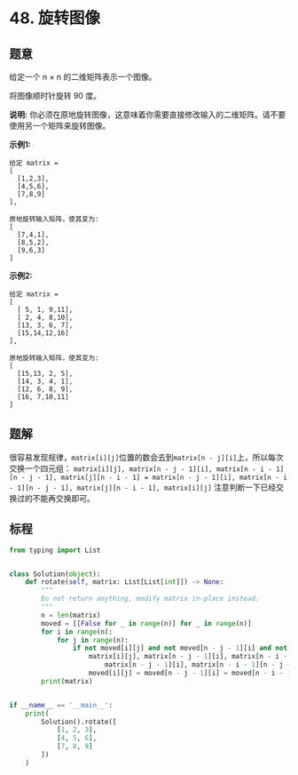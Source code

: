 # 48. 旋转图像

## 题意

给定一个 n × n 的二维矩阵表示一个图像。

将图像顺时针旋转 90 度。

**说明:**
你必须在原地旋转图像，这意味着你需要直接修改输入的二维矩阵。请不要使用另一个矩阵来旋转图像。

**示例1:**

```
给定 matrix = 
[
  [1,2,3],
  [4,5,6],
  [7,8,9]
],

原地旋转输入矩阵，使其变为:
[
  [7,4,1],
  [8,5,2],
  [9,6,3]
]
```

**示例2:**

```
给定 matrix =
[
  [ 5, 1, 9,11],
  [ 2, 4, 8,10],
  [13, 3, 6, 7],
  [15,14,12,16]
], 

原地旋转输入矩阵，使其变为:
[
  [15,13, 2, 5],
  [14, 3, 4, 1],
  [12, 6, 8, 9],
  [16, 7,10,11]
]
```

## 题解

很容易发现规律，`matrix[i][j]`位置的数会去到`matrix[n - j][i]`上，所以每次交换一个四元组：
`matrix[i][j], matrix[n - j - 1][i], matrix[n - i - 1][n - j - 1], matrix[j][n - i - 1] = matrix[n - j - 1][i], matrix[n - i - 1][n - j - 1], matrix[j][n - i - 1], matrix[i][j]`
注意判断一下已经交换过的不能再交换即可。

## 标程

```python
from typing import List


class Solution(object):
    def rotate(self, matrix: List[List[int]]) -> None:
        """
        Do not return anything, modify matrix in-place instead.
        """
        n = len(matrix)
        moved = [[False for _ in range(n)] for _ in range(n)]
        for i in range(n):
            for j in range(n):
                if not moved[i][j] and not moved[n - j - 1][i] and not moved[n - i - 1][n - j - 1] and not moved[j][n - i - 1]:
                    matrix[i][j], matrix[n - j - 1][i], matrix[n - i - 1][n - j - 1], matrix[j][n - i - 1] = \
                        matrix[n - j - 1][i], matrix[n - i - 1][n - j - 1], matrix[j][n - i - 1], matrix[i][j]
                    moved[i][j] = moved[n - j - 1][i] = moved[n - i - 1][n - j - 1] = moved[j][n - i - 1] = True
        print(matrix)


if __name__ == '__main__':
    print(
        Solution().rotate([
            [1, 2, 3],
            [4, 5, 6],
            [7, 8, 9]
        ])
    )

```